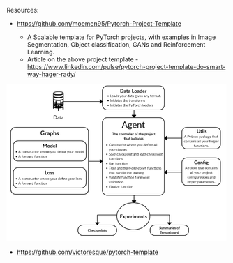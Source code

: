 Resources:

- https://github.com/moemen95/Pytorch-Project-Template 

  - A Scalable template for PyTorch projects, with examples in Image Segmentation, Object classification, GANs and Reinforcement Learning.
  - Article on the above project template - https://www.linkedin.com/pulse/pytorch-project-template-do-smart-way-hager-rady/
  
![Pytorch_project_template](images/pytorch_project_template.png)

- https://github.com/victoresque/pytorch-template
